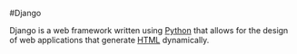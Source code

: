   #Django

Django is a web framework written using [Python](/wiki/Python) that allows for the design of web applications that generate [HTML](/wiki/HTML) dynamically.

